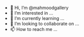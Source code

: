 - 👋 Hi, I’m @mahmoodgallery
- 👀 I’m interested in ...
- 🌱 I’m currently learning ...
- 💞️ I’m looking to collaborate on ...
- 📫 How to reach me ...

<!---
mahmoodgallery/mahmoodgallery is a ✨ special ✨ repository because its `README.md` (this file) appears on your GitHub profile.
You can click the Preview link to take a look at your changes.
--->
